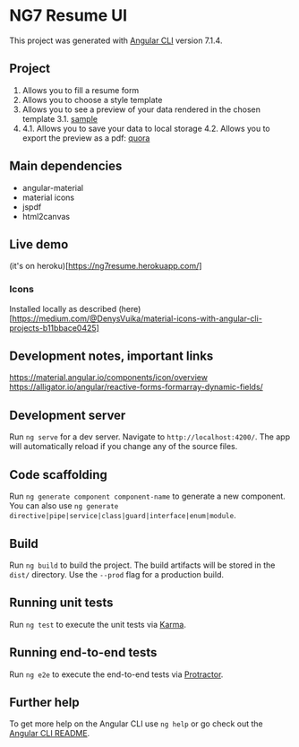 # NG7 Resume UI

This project was generated with [Angular CLI](https://github.com/angular/angular-cli) version 7.1.4.

## Project

1. Allows you to fill a resume form
2. Allows you to choose a style template
3. Allows you to see a preview of your data rendered in the chosen template
    3.1. [sample](https://www.canva.com/templates/resumes/MAB5U1TL5BM-dark-blue-professional-resume)
4.
    4.1. Allows you to save your data to local storage
    4.2. Allows you to export the preview as a pdf: [quora](https://www.quora.com/How-do-I-generate-a-PDF-using-Angular-4-6)

## Main dependencies

* angular-material
* material icons
* jspdf
* html2canvas

## Live demo

(it's on heroku)[https://ng7resume.herokuapp.com/]

### Icons

Installed locally as described (here)[https://medium.com/@DenysVuika/material-icons-with-angular-cli-projects-b11bbace0425]

## Development notes, important links

https://material.angular.io/components/icon/overview
https://alligator.io/angular/reactive-forms-formarray-dynamic-fields/

## Development server

Run `ng serve` for a dev server. Navigate to `http://localhost:4200/`. The app will automatically reload if you change any of the source files.

## Code scaffolding

Run `ng generate component component-name` to generate a new component. You can also use `ng generate directive|pipe|service|class|guard|interface|enum|module`.

## Build

Run `ng build` to build the project. The build artifacts will be stored in the `dist/` directory. Use the `--prod` flag for a production build.

## Running unit tests

Run `ng test` to execute the unit tests via [Karma](https://karma-runner.github.io).

## Running end-to-end tests

Run `ng e2e` to execute the end-to-end tests via [Protractor](http://www.protractortest.org/).

## Further help

To get more help on the Angular CLI use `ng help` or go check out the [Angular CLI README](https://github.com/angular/angular-cli/blob/master/README.md).

